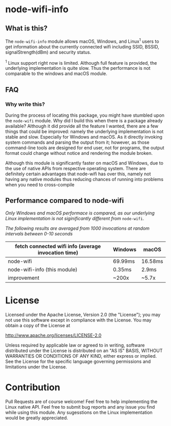 # node-wifi-info

## What is this?
The `node-wifi-info` module allows macOS, Windows, and Linux<sup>1</sup> users to get information about the currently connected wifi including SSID, BSSID, signalStrength(dBm) and security status.

<sup>1</sup> Linux support right now is limited. Although full feature is provided, the underlying implementation is quite slow. Thus the performance is not comparable to the windows and macOS module.

## FAQ
### Why write this?
During the process of locating this package, you might have stumbled upon the `node-wifi` module. Why did I build this when there is a package already available? Although it did provide all the feature I wanted, there are a few things that could be improved: namely the underlying implementation is not stable and slow. Especially for Windows and macOS. As it directly invoking system commands and parsing the output from it; however, as those command-line tools are designed for end user, not for programs, the output format could change without notice and rendering the module broken. 

Although this module is significantly faster on macOS and Windows, due to the use of native APIs from respective operating system. There are definitely certain advantages that node-wifi has over this, namely not having any native modules thus reducing chances of running into problems when you need to cross-compile

## Performance compared to node-wifi
*Only Windows and macOS performace is compared, as our underlying Linux implementation is not siginificantly different from* `node-wifi`.

*The following results are averaged from 1000 invocations at random intervals between 0-10 seconds*

| fetch connected wifi info (average invocation time) | Windows | macOS   |
|-----------------------------------------------------|---------|---------|
| node-wifi                                           | 69.99ms | 16.58ms |
| node-wifi-info (this module)                        | 0.35ms  | 2.9ms   |
| improvement                                         | ~200x   | ~5.7x   |

# License
Licensed under the Apache License, Version 2.0 (the "License");
you may not use this software except in compliance with the License.
You may obtain a copy of the License at

http://www.apache.org/licenses/LICENSE-2.0

Unless required by applicable law or agreed to in writing, software
distributed under the License is distributed on an "AS IS" BASIS,
WITHOUT WARRANTIES OR CONDITIONS OF ANY KIND, either express or implied.
See the License for the specific language governing permissions and
limitations under the License.

# Contribution
Pull Requests are of course welcome! Feel free to help implementing the Linux native API. Feel free to submit bug reports and any issue you find while using this module. Any sugesstions on the Linux implementation would be greatly appreciated. 